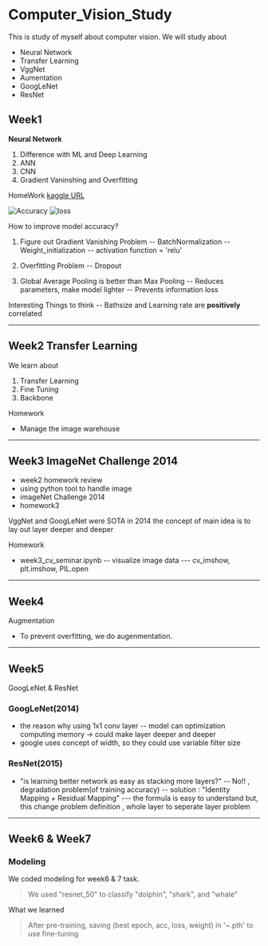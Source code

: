 # Computer_Vision_Study

This is study of myself about computer vision.
We will study about 
- Neural Network
- Transfer Learning
- VggNet
- Aumentation 
- GoogLeNet
- ResNet


## Week1
**Neural Network**
1. Difference with ML and Deep Learning
2. ANN
3. CNN
4. Gradient Vaninshing and Overfitting

HomeWork
[kaggle URL](https://www.kaggle.com/code/uzairrj/beg-tut-intel-image-classification-93-76-accur/notebook)


![Accuracy](https://www.kaggleusercontent.com/kf/16898899/eyJhbGciOiJkaXIiLCJlbmMiOiJBMTI4Q0JDLUhTMjU2In0..ptYEf57h6fXoNWEi7lYElA.jqvd2W6OqCbvF86nu01GCnFF77pojO0gHxd-rjcrKujvgjI1L2LfaqyQ0A-YBFB7fK8CK9iDkEBrYfMwRRCr2kVw8F_KOygvRUHSWl5YsF5aCfhSMZoTxdv68_Xv_e_6g5yZDKECh8vtZBK7PFrfsCzO8id9GZe0ifs_FxwT356u5H-DHbkj370s9KCgAk5kC-_Ow6wg6XJ2EJ-I0h2sRQkdOLI1rvHUd7w297KroDb3mgo1oukgMQCURkgvJF9HWnByulEyaCecrLCnewfZPgH7LnAP1zDa6Wo5Pchvo3OrH8DyFBqNuP_jYqp5_5UAnu9QG2nDTduOcxboANTlLnDrifOksiIcXqaUP7mJtQAmOFO913hqEzGDP5AHYo8AutgpsUD3B9ponzw4ofltk2_IKuu7N1qtkGaWrzWMX7VL7ULFtfxfBQnWmZ0JXeFm0ESS-uZf3kx7_UZxWZnSZg661XoQ8yDAmNEYnLDIC3Lri-q0_N9J0n7ZOeOXQhMtjbWEo-emcq2v5pS83QPjM-eFOhNSZiroLLrHstVjWvj41lPYJd32whKfKc_9oGLNVYpfUAZ1TTbhaTAjfj6mnrnEGm3qXzdmBgpcEY6Y6WoAGRXrkgXaB0_EArk0ZDwiJZsMGTPu1VBNtXbM7qKs5tEaKz5y2IMo33-Gf3myzW75euUJ9AbKR_oSBrdvwMoB.m8mpEL5E_A6Xae1N7W_Uhg/__results___files/__results___13_0.png)
![loss](https://www.kaggleusercontent.com/kf/16898899/eyJhbGciOiJkaXIiLCJlbmMiOiJBMTI4Q0JDLUhTMjU2In0..ptYEf57h6fXoNWEi7lYElA.jqvd2W6OqCbvF86nu01GCnFF77pojO0gHxd-rjcrKujvgjI1L2LfaqyQ0A-YBFB7fK8CK9iDkEBrYfMwRRCr2kVw8F_KOygvRUHSWl5YsF5aCfhSMZoTxdv68_Xv_e_6g5yZDKECh8vtZBK7PFrfsCzO8id9GZe0ifs_FxwT356u5H-DHbkj370s9KCgAk5kC-_Ow6wg6XJ2EJ-I0h2sRQkdOLI1rvHUd7w297KroDb3mgo1oukgMQCURkgvJF9HWnByulEyaCecrLCnewfZPgH7LnAP1zDa6Wo5Pchvo3OrH8DyFBqNuP_jYqp5_5UAnu9QG2nDTduOcxboANTlLnDrifOksiIcXqaUP7mJtQAmOFO913hqEzGDP5AHYo8AutgpsUD3B9ponzw4ofltk2_IKuu7N1qtkGaWrzWMX7VL7ULFtfxfBQnWmZ0JXeFm0ESS-uZf3kx7_UZxWZnSZg661XoQ8yDAmNEYnLDIC3Lri-q0_N9J0n7ZOeOXQhMtjbWEo-emcq2v5pS83QPjM-eFOhNSZiroLLrHstVjWvj41lPYJd32whKfKc_9oGLNVYpfUAZ1TTbhaTAjfj6mnrnEGm3qXzdmBgpcEY6Y6WoAGRXrkgXaB0_EArk0ZDwiJZsMGTPu1VBNtXbM7qKs5tEaKz5y2IMo33-Gf3myzW75euUJ9AbKR_oSBrdvwMoB.m8mpEL5E_A6Xae1N7W_Uhg/__results___files/__results___13_1.png)

How to improve model accuracy?
1. Figure out Gradient Vanishing Problem
  -- BatchNormalization
  -- Weight_initialization
  -- activation function = 'relu'
  
2. Overfitting Problem
  -- Dropout
  
3. Global Average Pooling is better than Max Pooling
  -- Reduces parameters, make model lighter 
  -- Prevents information loss
  
Interesting Things to think
  -- Bathsize and Learning rate are **positively** correlated
  
----

## Week2 Transfer Learning

We learn about 
1. Transfer Learning 
2. Fine Tuning
3. Backbone

Homework
- Manage the image warehouse

----
## Week3 ImageNet Challenge 2014
- week2 homework review
- using python tool to handle image
- imageNet Challenge 2014
- homework3

VggNet and GoogLeNet were SOTA in 2014
the concept of main idea is to lay out layer deeper and deeper 

Homework
- week3_cv_seminar.ipynb
-- visualize image data
--- cv_imshow, plt.imshow, PIL.open 

---- 

## Week4
Augmentation 

- To prevent overfitting, we do augenmentation. 

----

## Week5 
GoogLeNet & ResNet
### GoogLeNet(2014)
 - the reason why using 1x1 conv layer
 -- model can optimization computing memory -> could make layer deeper and deeper 
 - google uses concept of width, so they could use variable filter size

### ResNet(2015)
 - "is learning better network as easy as stacking more layers?"
 -- No!! , degradation problem(of training accuracy)
 -- solution : "Identity Mapping + Residual Mapping"
 --- the formula is easy to understand but, this change problem definition , whole layer to seperate layer problem
 
 ----
## Week6 & Week7

### Modeling 

We coded modeling for week6 & 7 task.
> We used "resnet_50" to classify "dolphin", "shark", and "whale"

What we learned
> After pre-training, saving (best epoch, acc, loss, weight) in '~.pth' to use fine-tuning









